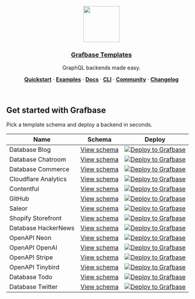 <p align="center">
  <a href="https://grafbase.com">
    <img src="https://grafbase.com/images/other/grafbase-logo-circle.png" height="96">
    <h3 align="center">Grafbase Templates</h3>
  </a>
</p>

<p align="center">
 GraphQL backends made easy.
</p>

<p align="center">
  <a href="https://grafbase.com/docs/quickstart/get-started"><strong>Quickstart</strong></a> ·
  <a href="/examples"><strong>Examples</strong></a> ·
  <a href="https://grafbase.com/docs"><strong>Docs</strong></a> ·
  <a href="https://grafbase.com/cli"><strong>CLI</strong></a> ·
  <a href="https://grafbase.com/community"><strong>Community</strong></a> ·
  <a href="https://grafbase.com/changelog"><strong>Changelog</strong></a>
</p>
<br/>

## Get started with Grafbase

Pick a template schema and deploy a backend in seconds.

| Name                 | Schema                                                                         | Deploy                                                                                                                                                                                                                      |
| -------------------- | ------------------------------------------------------------------------------ | --------------------------------------------------------------------------------------------------------------------------------------------------------------------------------------------------------------------------- |
| Database Blog        | [View schema](/templates/blog/grafbase/schema.graphql)                         | [![Deploy to Grafbase](https://grafbase.com/button)](https://grafbase.com/new/configure?template=Blog&source=https%3A%2F%2Fgithub.com%2Fgrafbase%2Fgrafbase%2Ftree%2Fmain%2Ftemplates%2Fblog)                               |
| Database Chatroom    | [View schema](/templates/chatroom/grafbase/schema.graphql)                     | [![Deploy to Grafbase](https://grafbase.com/button)](https://grafbase.com/new/configure?template=Chatroom&source=https%3A%2F%2Fgithub.com%2Fgrafbase%2Fgrafbase%2Ftree%2Fmain%2Ftemplates%2Fchatroom)                       |
| Database Commerce    | [View schema](/templates/commerce/grafbase/schema.graphql)                     | [![Deploy to Grafbase](https://grafbase.com/button)](https://grafbase.com/new/configure?template=Blog&source=https%3A%2F%2Fgithub.com%2Fgrafbase%2Fgrafbase%2Ftree%2Fmain%2Ftemplates%2Fcommerce)                           |
| Cloudflare Analytics | [View schema](/templates/graphql-cloudflare-analytics/grafbase/schema.graphql) | [![Deploy to Grafbase](https://grafbase.com/button)](https://grafbase.com/new/configure?template=Cloudflare&source=https%3A%2F%2Fgithub.com%2Fgrafbase%2Fgrafbase%2Ftree%2Fmain%2Ftemplates%2Fgraphql-cloudflare-analytics) |
| Contentful           | [View schema](/templates/graphql-contentful/grafbase/schema.graphql)           | [![Deploy to Grafbase](https://grafbase.com/button)](https://grafbase.com/new/configure?template=Contentful&source=https%3A%2F%2Fgithub.com%2Fgrafbase%2Fgrafbase%2Ftree%2Fmain%2Ftemplates%graphql-contentful)             |
| GitHub               | [View schema](/templates/graphql-github/grafbase/schema.graphql)               | [![Deploy to Grafbase](https://grafbase.com/button)](https://grafbase.com/new/configure?template=GitHub&source=https%3A%2F%2Fgithub.com%2Fgrafbase%2Fgrafbase%2Ftree%2Fmain%2Ftemplates%graphql-github)                     |
| Saleor               | [View schema](/templates/graphql-saleor/grafbase/schema.graphql)               | [![Deploy to Grafbase](https://grafbase.com/button)](https://grafbase.com/new/configure?template=Saleor&source=https%3A%2F%2Fgithub.com%2Fgrafbase%2Fgrafbase%2Ftree%2Fmain%2Ftemplates%graphql-saleor)                     |
| Shopify Storefront   | [View schema](/templates/graphql-shopify-storefront/grafbase/schema.graphql)   | [![Deploy to Grafbase](https://grafbase.com/button)](https://grafbase.com/new/configure?template=Shopify&source=https%3A%2F%2Fgithub.com%2Fgrafbase%2Fgrafbase%2Ftree%2Fmain%2Ftemplates%graphql-shopify-storefront)        |
| Database HackerNews  | [View schema](/templates/hackernews/grafbase/schema.graphql)                   | [![Deploy to Grafbase](https://grafbase.com/button)](https://grafbase.com/new/configure?template=HackerNews&source=https%3A%2F%2Fgithub.com%2Fgrafbase%2Fgrafbase%2Ftree%2Fmain%2Ftemplates%2Fhackernews)                   |
| OpenAPI Neon         | [View schema](/templates/openapi-neon/grafbase/schema.graphql)                 | [![Deploy to Grafbase](https://grafbase.com/button)](https://grafbase.com/new/configure?template=Neon&source=https%3A%2F%2Fgithub.com%2Fgrafbase%2Fgrafbase%2Ftree%2Fmain%2Ftemplates%openapi-neon)                         |
| OpenAPI OpenAI       | [View schema](/templates/openapi-openai/grafbase/schema.graphql)               | [![Deploy to Grafbase](https://grafbase.com/button)](https://grafbase.com/new/configure?template=OpenAI&source=https%3A%2F%2Fgithub.com%2Fgrafbase%2Fgrafbase%2Ftree%2Fmain%2Ftemplates%openapi-openai)                     |
| OpenAPI Stripe       | [View schema](/templates/openapi-stripe/grafbase/schema.graphql)               | [![Deploy to Grafbase](https://grafbase.com/button)](https://grafbase.com/new/configure?template=Stripe&source=https%3A%2F%2Fgithub.com%2Fgrafbase%2Fgrafbase%2Ftree%2Fmain%2Ftemplates%openapi-stripe)                     |
| OpenAPI Tinybird     | [View schema](/templates/openapi-tinybird/grafbase/schema.graphql)             | [![Deploy to Grafbase](https://grafbase.com/button)](https://grafbase.com/new/configure?template=Tinybird&source=https%3A%2F%2Fgithub.com%2Fgrafbase%2Fgrafbase%2Ftree%2Fmain%2Ftemplates%openapi-tinybird)                 |
| Database Todo        | [View schema](/templates/todo/grafbase/schema.graphql)                         | [![Deploy to Grafbase](https://grafbase.com/button)](https://grafbase.com/new/configure?template=Blog&source=https%3A%2F%2Fgithub.com%2Fgrafbase%2Fgrafbase%2Ftree%2Fmain%2Ftemplates%2Ftodo)                               |
| Database Twitter     | [View schema](/templates/twitter/grafbase/schema.graphql)                      | [![Deploy to Grafbase](https://grafbase.com/button)](https://grafbase.com/new/configure?template=Twitter&source=https%3A%2F%2Fgithub.com%2Fgrafbase%2Fgrafbase%2Ftree%2Fmain%2Ftemplates%2Ftwitter)                         |
